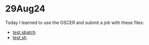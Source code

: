 # 29Aug24

Today I learned to use the OSCER and submit a job with these files: 

* [test.sbatch]()
* [test.sh]()
